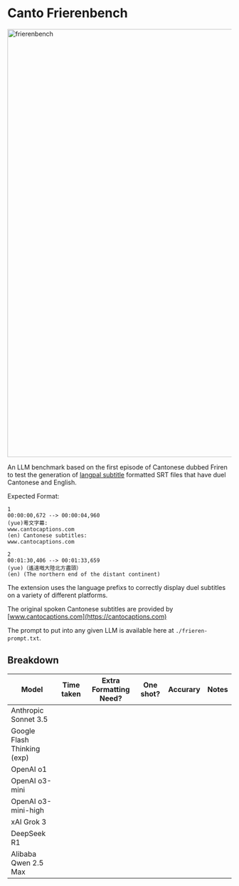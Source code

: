 # Canto Frierenbench

<img width="960" alt="frierenbench" src="https://github.com/user-attachments/assets/65cd3b1a-96f0-4d12-aded-ed525b921dfc" />

An LLM benchmark based on the first episode of Cantonese dubbed Friren to test the generation of [langpal subtitle](https://langpal.com.hk/subtitles) formatted SRT files that have duel Cantonese and English.

Expected Format:
```
1
00:00:00,672 --> 00:00:04,960
(yue)粵文字幕:
www.cantocaptions.com
(en) Cantonese subtitles:
www.cantocaptions.com

2
00:01:30,406 --> 00:01:33,659
(yue)（遙遠嘅大陸北方盡頭）
(en) (The northern end of the distant continent)
```

The extension uses the language prefixs to correctly display duel subtitles on a variety of different platforms.

The original spoken Cantonese subtitles are provided by [www.cantocaptions.com](https://cantocaptions.com)

The prompt to put into any given LLM is available here at `./frieren-prompt.txt`.

## Breakdown

|Model   | Time taken   | Extra Formatting Need?    | One shot?   | Accurary  | Notes
|---|---|---|---|---|---|
|Anthropic Sonnet 3.5   |   |   |  |   | |
|Google Flash Thinking (exp)   |   |   |   |   | |
|OpenAI o1   |   |   |   |   | |
|OpenAI o3-mini   |   |   |   |   |
|OpenAI o3-mini-high   |   |   |   |   |
|xAI Grok 3   |   |   |   |   |
|DeepSeek R1   |   |   |   |   |
|Alibaba Qwen 2.5 Max   |   |   |   |   |
